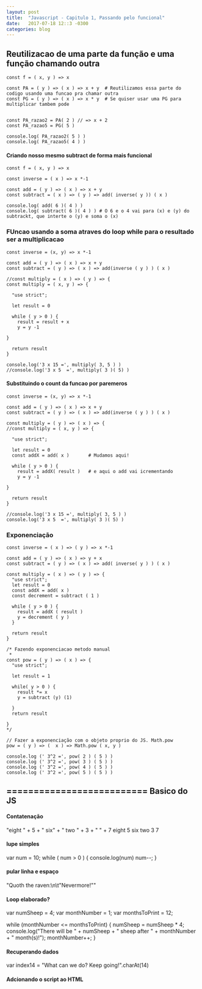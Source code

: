 ```yaml
---
layout: post
title:  "Javascript - Capitulo 1, Passando pelo funcional"
date:   2017-07-18 12::3 -0300
categories: blog
---
```


## Reutilizacao de uma parte da função e uma  função chamando outra 
```
const f = ( x, y ) => x

const PA = ( y ) => ( x ) => x + y  # Reutilizamos essa parte do codigo usando uma funcao pra chamar outra
const PG = ( y ) => ( x ) => x * y  # Se quiser usar uma PG para multiplicar tambem pode


const PA_razao2 = PA( 2 ) // => x + 2
const PA_razao5 = PG( 5 )

console.log( PA_razao2( 5 ) )
console.log( PA_razao5( 4 ) )
```
####  Criando nosso mesmo subtract de forma mais funcional
```
const f = ( x, y ) => x

const inverse = ( x ) => x *-1

const add = ( y ) => ( x ) => x + y
const subtract = ( x ) => ( y ) => add( inverse( y )) ( x )  

console.log( add( 6 )( 4 ) )
console.log( subtract( 6 )( 4 ) ) # O 6 e o 4 vai para (x) e (y) do subtrackt, que interte o (y) e soma o (x)
```
### FUncao usando a soma atraves do loop while para o resultado ser a multiplicacao
``` 
const inverse = (x, y) => x *-1

const add = ( y ) => ( x ) => x + y
const subtract = ( y ) => ( x ) => add(inverse ( y ) ) ( x )

//const multiply = ( x ) => ( y ) => {
const multiply = ( x, y ) => {

  "use strict";

  let result = 0

  while ( y > 0 ) {
    result = result + x
    y = y -1

}

  return result
}

console.log('3 x 15 =', multiply( 3, 5 ) )
//console.log('3 x 5  =', multiply( 3 )( 5) ) 
```
#### Substituindo o count da funcao por paremeros
```
const inverse = (x, y) => x *-1

const add = ( y ) => ( x ) => x + y
const subtract = ( y ) => ( x ) => add(inverse ( y ) ) ( x )

const multiply = ( y ) => ( x ) => {
//const multiply = ( x, y ) => {

  "use strict";

  let result = 0 
  const addX = add( x )       # Mudamos aqui!

  while ( y > 0 ) {
    result = addX( result )   # e aqui o add vai icrementando
    y = y -1

}

  return result
}

//console.log('3 x 15 =', multiply( 3, 5 ) )
console.log('3 x 5  =', multiply( 3 )( 5) )  
```
### Exponenciação
```
const inverse = ( x ) => ( y ) => x *-1

const add = ( y ) => ( x ) => y + x
const subtract = ( y ) => ( x ) => add( inverse( y ) ) ( x )

const multiply = ( x ) => ( y ) => {
  "use strict";
  let result = 0
  const addX = add( x )
  const decrement = subtract ( 1 )

  while ( y > 0 ) {
    result = addX ( result )
    y = decrement ( y )
  }

  return result
}

/* Fazendo exponenciacao metodo manual
 *
const pow = ( y ) => ( x ) => { 
  "use strict";

  let result = 1

  while( y > 0 ) { 
    result *= x           
    y = subtract (y) (1)

  } 
  return result

} 
*/

// Fazer a exponenciação com o objeto proprio do JS. Math.pow
pow = ( y ) => (  x ) => Math.pow ( x, y )  

console.log (' 3^2 =', pow( 2 ) ( 5 ) )
console.log (' 3^2 =', pow( 3 ) ( 5 ) )
console.log (' 3^2 =', pow( 4 ) ( 5 ) )
console.log (' 3^2 =', pow( 5 ) ( 5 ) )
```









## ========================== Basico do JS

#### Contatenação
"eight " + 5 + " six" + " two " + 3 + " " + 7 
eight 5 six two 3 7

#### lupe simples
var num = 10;
while ( num > 0 ) {
  console.log(num)
  num--;
}

#### pular linha e espaço
"Quoth the raven:\n\t\"Nevermore!\""

#### Loop elaborado?
var numSheep = 4;
var monthNumber = 1;
var monthsToPrint = 12;

while (monthNumber <= monthsToPrint) {
  numSheep = numSheep * 4;
  console.log("There will be " + numSheep + " sheep after " + monthNumber + " month(s)!");
  monthNumber++;
}

#### Recuperando dados
var index14 = "What can we do? Keep going!".charAt(14)

#### Adcionando o script ao HTML
<html>
  <head>
    <script src = "../scripts/yellowstone/oldFaithful.js"</script>
  </head>
  <body>
    <h1>Welcome to the JavaScript Express!</h1>
  </body>
</html>

## Cake bolo passando pelo funcional













